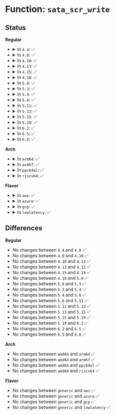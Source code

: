 # Function: <code>sata_scr_write</code>

## Status
<b>Regular</b>
<ul>
<li>
<details>
<summary>In <code>4.4</code>: ✅</summary>

```c
int sata_scr_write(struct ata_link *link, int reg, u32 val);
```

**Collision:** Unique Global

**Inline:** No

**Transformation:** False

**Instances:**

```
In drivers/ata/libata-core.c (ffffffff815c8830)
Location: drivers/ata/libata-core.c:5165
Inline: False
Direct callers:
  - drivers/ata/libata-core.c:sata_set_spd
  - drivers/ata/libata-core.c:sata_link_scr_lpm
  - drivers/ata/libata-core.c:sata_link_scr_lpm
  - drivers/ata/libata-core.c:sata_link_scr_lpm
  - drivers/ata/libata-core.c:sata_link_resume
  - drivers/ata/libata-core.c:sata_link_resume
  - drivers/ata/libata-core.c:ata_std_postreset
  - drivers/ata/libata-core.c:sata_link_hardreset
  - drivers/ata/libata-eh.c:sata_async_notification
  - drivers/ata/libata-eh.c:ata_scsi_port_error_handler
  - drivers/ata/libata-pmp.c:sata_pmp_eh_recover
  - drivers/ata/libata-pmp.c:sata_pmp_eh_recover
```
**Symbols:**

```
ffffffff815c8830-ffffffff815c887b: sata_scr_write (STB_GLOBAL)
```
</details>
</li>
<li>
<details>
<summary>In <code>4.8</code>: ✅</summary>

```c
int sata_scr_write(struct ata_link *link, int reg, u32 val);
```

**Collision:** Unique Global

**Inline:** No

**Transformation:** False

**Instances:**

```
In drivers/ata/libata-core.c (ffffffff81620e30)
Location: drivers/ata/libata-core.c:5357
Inline: False
Direct callers:
  - drivers/ata/libata-core.c:ata_std_postreset
  - drivers/ata/libata-core.c:sata_link_hardreset
  - drivers/ata/libata-core.c:sata_link_scr_lpm
  - drivers/ata/libata-core.c:sata_link_scr_lpm
  - drivers/ata/libata-core.c:sata_link_scr_lpm
  - drivers/ata/libata-core.c:sata_link_resume
  - drivers/ata/libata-core.c:sata_link_resume
  - drivers/ata/libata-core.c:sata_set_spd
  - drivers/ata/libata-eh.c:sata_async_notification
  - drivers/ata/libata-eh.c:ata_scsi_port_error_handler
  - drivers/ata/libata-pmp.c:sata_pmp_eh_recover
  - drivers/ata/libata-pmp.c:sata_pmp_eh_recover
```
**Symbols:**

```
ffffffff81620e30-ffffffff81620e7b: sata_scr_write (STB_GLOBAL)
```
</details>
</li>
<li>
<details>
<summary>In <code>4.10</code>: ✅</summary>

```c
int sata_scr_write(struct ata_link *link, int reg, u32 val);
```

**Collision:** Unique Global

**Inline:** No

**Transformation:** False

**Instances:**

```
In drivers/ata/libata-core.c (ffffffff816519b0)
Location: drivers/ata/libata-core.c:5399
Inline: False
Direct callers:
  - drivers/ata/libata-core.c:ata_std_postreset
  - drivers/ata/libata-core.c:sata_link_hardreset
  - drivers/ata/libata-core.c:sata_link_scr_lpm
  - drivers/ata/libata-core.c:sata_link_scr_lpm
  - drivers/ata/libata-core.c:sata_link_scr_lpm
  - drivers/ata/libata-core.c:sata_link_resume
  - drivers/ata/libata-core.c:sata_link_resume
  - drivers/ata/libata-core.c:sata_set_spd
  - drivers/ata/libata-eh.c:sata_async_notification
  - drivers/ata/libata-eh.c:ata_scsi_port_error_handler
  - drivers/ata/libata-pmp.c:sata_pmp_eh_recover
  - drivers/ata/libata-pmp.c:sata_pmp_eh_recover
```
**Symbols:**

```
ffffffff816519b0-ffffffff816519fb: sata_scr_write (STB_GLOBAL)
```
</details>
</li>
<li>
<details>
<summary>In <code>4.13</code>: ✅</summary>

```c
int sata_scr_write(struct ata_link *link, int reg, u32 val);
```

**Collision:** Unique Global

**Inline:** No

**Transformation:** False

**Instances:**

```
In drivers/ata/libata-core.c (ffffffff81666020)
Location: drivers/ata/libata-core.c:5485
Inline: False
Direct callers:
  - drivers/ata/libata-core.c:ata_std_postreset
  - drivers/ata/libata-core.c:sata_link_hardreset
  - drivers/ata/libata-core.c:sata_link_scr_lpm
  - drivers/ata/libata-core.c:sata_link_scr_lpm
  - drivers/ata/libata-core.c:sata_link_scr_lpm
  - drivers/ata/libata-core.c:sata_link_resume
  - drivers/ata/libata-core.c:sata_link_resume
  - drivers/ata/libata-core.c:sata_set_spd
  - drivers/ata/libata-eh.c:sata_async_notification
  - drivers/ata/libata-eh.c:ata_scsi_port_error_handler
  - drivers/ata/libata-pmp.c:sata_pmp_eh_recover
  - drivers/ata/libata-pmp.c:sata_pmp_eh_recover
```
**Symbols:**

```
ffffffff81666020-ffffffff8166606b: sata_scr_write (STB_GLOBAL)
```
</details>
</li>
<li>
<details>
<summary>In <code>4.15</code>: ✅</summary>

```c
int sata_scr_write(struct ata_link *link, int reg, u32 val);
```

**Collision:** Unique Global

**Inline:** No

**Transformation:** False

**Instances:**

```
In drivers/ata/libata-core.c (ffffffff816cf650)
Location: drivers/ata/libata-core.c:5516
Inline: False
Direct callers:
  - drivers/ata/libata-core.c:ata_std_postreset
  - drivers/ata/libata-core.c:sata_link_hardreset
  - drivers/ata/libata-core.c:sata_link_scr_lpm
  - drivers/ata/libata-core.c:sata_link_scr_lpm
  - drivers/ata/libata-core.c:sata_link_scr_lpm
  - drivers/ata/libata-core.c:sata_link_resume
  - drivers/ata/libata-core.c:sata_link_resume
  - drivers/ata/libata-core.c:sata_set_spd
  - drivers/ata/libata-eh.c:sata_async_notification
  - drivers/ata/libata-eh.c:ata_scsi_port_error_handler
  - drivers/ata/libata-pmp.c:sata_pmp_eh_recover
  - drivers/ata/libata-pmp.c:sata_pmp_eh_recover
```
**Symbols:**

```
ffffffff816cf650-ffffffff816cf6a1: sata_scr_write (STB_GLOBAL)
```
</details>
</li>
<li>
<details>
<summary>In <code>4.18</code>: ✅</summary>

```c
int sata_scr_write(struct ata_link *link, int reg, u32 val);
```

**Collision:** Unique Global

**Inline:** No

**Transformation:** False

**Instances:**

```
In drivers/ata/libata-core.c (ffffffff8170c090)
Location: drivers/ata/libata-core.c:5532
Inline: False
Direct callers:
  - drivers/ata/libata-core.c:ata_std_postreset
  - drivers/ata/libata-core.c:sata_link_hardreset
  - drivers/ata/libata-core.c:sata_link_scr_lpm
  - drivers/ata/libata-core.c:sata_link_scr_lpm
  - drivers/ata/libata-core.c:sata_link_scr_lpm
  - drivers/ata/libata-core.c:sata_link_resume
  - drivers/ata/libata-core.c:sata_link_resume
  - drivers/ata/libata-core.c:sata_set_spd
  - drivers/ata/libata-eh.c:sata_async_notification
  - drivers/ata/libata-eh.c:ata_scsi_port_error_handler
  - drivers/ata/libata-pmp.c:sata_pmp_eh_recover
  - drivers/ata/libata-pmp.c:sata_pmp_eh_recover
```
**Symbols:**

```
ffffffff8170c090-ffffffff8170c0e6: sata_scr_write (STB_GLOBAL)
```
</details>
</li>
<li>
<details>
<summary>In <code>5.0</code>: ✅</summary>

```c
int sata_scr_write(struct ata_link *link, int reg, u32 val);
```

**Collision:** Unique Global

**Inline:** No

**Transformation:** False

**Instances:**

```
In drivers/ata/libata-core.c (ffffffff8172e510)
Location: drivers/ata/libata-core.c:5536
Inline: False
Direct callers:
  - drivers/ata/libata-core.c:ata_std_postreset
  - drivers/ata/libata-core.c:sata_link_hardreset
  - drivers/ata/libata-core.c:sata_link_scr_lpm
  - drivers/ata/libata-core.c:sata_link_scr_lpm
  - drivers/ata/libata-core.c:sata_link_scr_lpm
  - drivers/ata/libata-core.c:sata_link_resume
  - drivers/ata/libata-core.c:sata_link_resume
  - drivers/ata/libata-core.c:sata_set_spd
  - drivers/ata/libata-eh.c:sata_async_notification
  - drivers/ata/libata-eh.c:ata_scsi_port_error_handler
  - drivers/ata/libata-pmp.c:sata_pmp_eh_recover
  - drivers/ata/libata-pmp.c:sata_pmp_eh_recover
```
**Symbols:**

```
ffffffff8172e510-ffffffff8172e566: sata_scr_write (STB_GLOBAL)
```
</details>
</li>
<li>
<details>
<summary>In <code>5.3</code>: ✅</summary>

```c
int sata_scr_write(struct ata_link *link, int reg, u32 val);
```

**Collision:** Unique Global

**Inline:** No

**Transformation:** False

**Instances:**

```
In drivers/ata/libata-core.c (ffffffff81769d00)
Location: drivers/ata/libata-core.c:5521
Inline: False
Direct callers:
  - drivers/ata/libata-core.c:ata_std_postreset
  - drivers/ata/libata-core.c:sata_link_hardreset
  - drivers/ata/libata-core.c:sata_link_scr_lpm
  - drivers/ata/libata-core.c:sata_link_scr_lpm
  - drivers/ata/libata-core.c:sata_link_scr_lpm
  - drivers/ata/libata-core.c:sata_link_resume
  - drivers/ata/libata-core.c:sata_link_resume
  - drivers/ata/libata-core.c:sata_set_spd
  - drivers/ata/libata-eh.c:sata_async_notification
  - drivers/ata/libata-eh.c:ata_scsi_port_error_handler
  - drivers/ata/libata-pmp.c:sata_pmp_eh_recover
  - drivers/ata/libata-pmp.c:sata_pmp_eh_recover
```
**Symbols:**

```
ffffffff81769d00-ffffffff81769d56: sata_scr_write (STB_GLOBAL)
```
</details>
</li>
<li>
<details>
<summary>In <code>5.4</code>: ✅</summary>

```c
int sata_scr_write(struct ata_link *link, int reg, u32 val);
```

**Collision:** Unique Global

**Inline:** No

**Transformation:** False

**Instances:**

```
In drivers/ata/libata-core.c (ffffffff8178dd60)
Location: drivers/ata/libata-core.c:5545
Inline: False
Direct callers:
  - drivers/ata/libata-core.c:ata_std_postreset
  - drivers/ata/libata-core.c:sata_link_hardreset
  - drivers/ata/libata-core.c:sata_link_scr_lpm
  - drivers/ata/libata-core.c:sata_link_scr_lpm
  - drivers/ata/libata-core.c:sata_link_scr_lpm
  - drivers/ata/libata-core.c:sata_link_resume
  - drivers/ata/libata-core.c:sata_link_resume
  - drivers/ata/libata-core.c:sata_set_spd
  - drivers/ata/libata-eh.c:sata_async_notification
  - drivers/ata/libata-eh.c:ata_scsi_port_error_handler
  - drivers/ata/libata-pmp.c:sata_pmp_eh_recover
  - drivers/ata/libata-pmp.c:sata_pmp_eh_recover
```
**Symbols:**

```
ffffffff8178dd60-ffffffff8178ddb6: sata_scr_write (STB_GLOBAL)
```
</details>
</li>
<li>
<details>
<summary>In <code>5.8</code>: ✅</summary>

```c
int sata_scr_write(struct ata_link *link, int reg, u32 val);
```

**Collision:** Unique Global

**Inline:** No

**Transformation:** False

**Instances:**

```
In drivers/ata/libata-sata.c (ffffffff818675f0)
Location: drivers/ata/libata-sata.c:91
Inline: False
Direct callers:
  - drivers/ata/libata-core.c:ata_std_postreset
  - drivers/ata/libata-eh.c:ata_eh_unload
  - drivers/ata/libata-sata.c:sata_link_hardreset
  - drivers/ata/libata-sata.c:sata_set_spd
  - drivers/ata/libata-sata.c:sata_link_scr_lpm
  - drivers/ata/libata-sata.c:sata_link_scr_lpm
  - drivers/ata/libata-sata.c:sata_link_scr_lpm
  - drivers/ata/libata-sata.c:sata_link_resume
  - drivers/ata/libata-sata.c:sata_link_resume
  - drivers/ata/libata-pmp.c:sata_pmp_eh_handle_disabled_links
```
**Symbols:**

```
ffffffff818675f0-ffffffff81867646: sata_scr_write (STB_GLOBAL)
```
</details>
</li>
<li>
<details>
<summary>In <code>5.11</code>: ✅</summary>

```c
int sata_scr_write(struct ata_link *link, int reg, u32 val);
```

**Collision:** Unique Global

**Inline:** No

**Transformation:** False

**Instances:**

```
In drivers/ata/libata-sata.c (ffffffff81876400)
Location: drivers/ata/libata-sata.c:91
Inline: False
Direct callers:
  - drivers/ata/libata-core.c:ata_std_postreset
  - drivers/ata/libata-eh.c:ata_eh_unload
  - drivers/ata/libata-sata.c:sata_link_hardreset
  - drivers/ata/libata-sata.c:sata_set_spd
  - drivers/ata/libata-sata.c:sata_link_scr_lpm
  - drivers/ata/libata-sata.c:sata_link_scr_lpm
  - drivers/ata/libata-sata.c:sata_link_scr_lpm
  - drivers/ata/libata-sata.c:sata_link_resume
  - drivers/ata/libata-sata.c:sata_link_resume
  - drivers/ata/libata-pmp.c:sata_pmp_eh_handle_disabled_links
```
**Symbols:**

```
ffffffff81876400-ffffffff81876456: sata_scr_write (STB_GLOBAL)
```
</details>
</li>
<li>
<details>
<summary>In <code>5.13</code>: ✅</summary>

```c
int sata_scr_write(struct ata_link *link, int reg, u32 val);
```

**Collision:** Unique Global

**Inline:** No

**Transformation:** False

**Instances:**

```
In drivers/ata/libata-sata.c (ffffffff81858c30)
Location: drivers/ata/libata-sata.c:91
Inline: False
Direct callers:
  - drivers/ata/libata-core.c:ata_std_postreset
  - drivers/ata/libata-eh.c:ata_scsi_port_error_handler
  - drivers/ata/libata-sata.c:sata_link_hardreset
  - drivers/ata/libata-sata.c:sata_set_spd
  - drivers/ata/libata-sata.c:sata_link_scr_lpm
  - drivers/ata/libata-sata.c:sata_link_scr_lpm
  - drivers/ata/libata-sata.c:sata_link_scr_lpm
  - drivers/ata/libata-sata.c:sata_link_resume
  - drivers/ata/libata-sata.c:sata_link_resume
```
**Symbols:**

```
ffffffff81858c30-ffffffff81858c86: sata_scr_write (STB_GLOBAL)
```
</details>
</li>
<li>
<details>
<summary>In <code>5.15</code>: ✅</summary>

```c
int sata_scr_write(struct ata_link *link, int reg, u32 val);
```

**Collision:** Unique Global

**Inline:** No

**Transformation:** False

**Instances:**

```
In drivers/ata/libata-sata.c (ffffffff818e75c0)
Location: drivers/ata/libata-sata.c:91
Inline: False
Direct callers:
  - drivers/ata/libata-core.c:ata_std_postreset
  - drivers/ata/libata-eh.c:ata_scsi_port_error_handler
  - drivers/ata/libata-sata.c:sata_link_hardreset
  - drivers/ata/libata-sata.c:sata_set_spd
  - drivers/ata/libata-sata.c:sata_link_scr_lpm
  - drivers/ata/libata-sata.c:sata_link_scr_lpm
  - drivers/ata/libata-sata.c:sata_link_scr_lpm
  - drivers/ata/libata-sata.c:sata_link_resume
  - drivers/ata/libata-sata.c:sata_link_resume
```
**Symbols:**

```
ffffffff818e75c0-ffffffff818e7616: sata_scr_write (STB_GLOBAL)
```
</details>
</li>
<li>
<details>
<summary>In <code>5.19</code>: ✅</summary>

```c
int sata_scr_write(struct ata_link *link, int reg, u32 val);
```

**Collision:** Unique Global

**Inline:** No

**Transformation:** False

**Instances:**

```
In drivers/ata/libata-sata.c (ffffffff81a38d30)
Location: drivers/ata/libata-sata.c:91
Inline: False
Direct callers:
  - drivers/ata/libata-core.c:ata_std_postreset
  - drivers/ata/libata-eh.c:ata_scsi_port_error_handler
  - drivers/ata/libata-sata.c:sata_async_notification
  - drivers/ata/libata-sata.c:sata_link_hardreset
  - drivers/ata/libata-sata.c:sata_set_spd
  - drivers/ata/libata-sata.c:sata_link_scr_lpm
  - drivers/ata/libata-sata.c:sata_link_scr_lpm
  - drivers/ata/libata-sata.c:sata_link_scr_lpm
  - drivers/ata/libata-sata.c:sata_link_resume
  - drivers/ata/libata-sata.c:sata_link_resume
```
**Symbols:**

```
ffffffff81a38d30-ffffffff81a38d97: sata_scr_write (STB_GLOBAL)
```
</details>
</li>
<li>
<details>
<summary>In <code>6.2</code>: ✅</summary>

```c
int sata_scr_write(struct ata_link *link, int reg, u32 val);
```

**Collision:** Unique Global

**Inline:** No

**Transformation:** False

**Instances:**

```
In drivers/ata/libata-sata.c (ffffffff81bbdd70)
Location: drivers/ata/libata-sata.c:91
Inline: False
Direct callers:
  - drivers/ata/libata-core.c:ata_std_postreset
  - drivers/ata/libata-eh.c:ata_scsi_port_error_handler
  - drivers/ata/libata-sata.c:sata_async_notification
  - drivers/ata/libata-sata.c:sata_link_hardreset
  - drivers/ata/libata-sata.c:sata_set_spd
  - drivers/ata/libata-sata.c:sata_link_scr_lpm
  - drivers/ata/libata-sata.c:sata_link_scr_lpm
  - drivers/ata/libata-sata.c:sata_link_scr_lpm
  - drivers/ata/libata-sata.c:sata_link_resume
  - drivers/ata/libata-sata.c:sata_link_resume
```
**Symbols:**

```
ffffffff81bbdd70-ffffffff81bbddd7: sata_scr_write (STB_GLOBAL)
```
</details>
</li>
<li>
<details>
<summary>In <code>6.5</code>: ✅</summary>

```c
int sata_scr_write(struct ata_link *link, int reg, u32 val);
```

**Collision:** Unique Global

**Inline:** No

**Transformation:** False

**Instances:**

```
In drivers/ata/libata-sata.c (ffffffff81c155c0)
Location: drivers/ata/libata-sata.c:93
Inline: False
Direct callers:
  - drivers/ata/libata-core.c:ata_std_postreset
  - drivers/ata/libata-eh.c:ata_scsi_port_error_handler
  - drivers/ata/libata-sata.c:sata_async_notification
  - drivers/ata/libata-sata.c:sata_link_hardreset
  - drivers/ata/libata-sata.c:sata_set_spd
  - drivers/ata/libata-sata.c:sata_link_scr_lpm
  - drivers/ata/libata-sata.c:sata_link_scr_lpm
  - drivers/ata/libata-sata.c:sata_link_scr_lpm
  - drivers/ata/libata-sata.c:sata_link_resume
  - drivers/ata/libata-sata.c:sata_link_resume
```
**Symbols:**

```
ffffffff81c155c0-ffffffff81c15627: sata_scr_write (STB_GLOBAL)
```
</details>
</li>
<li>
<details>
<summary>In <code>6.8</code>: ✅</summary>

```c
int sata_scr_write(struct ata_link *link, int reg, u32 val);
```

**Collision:** Unique Global

**Inline:** No

**Transformation:** False

**Instances:**

```
In drivers/ata/libata-sata.c (ffffffff81c6a760)
Location: drivers/ata/libata-sata.c:93
Inline: False
Direct callers:
  - drivers/ata/libata-core.c:ata_std_postreset
  - drivers/ata/libata-eh.c:ata_eh_unload
  - drivers/ata/libata-sata.c:sata_async_notification
  - drivers/ata/libata-sata.c:sata_link_hardreset
  - drivers/ata/libata-sata.c:sata_set_spd
  - drivers/ata/libata-sata.c:sata_link_scr_lpm
  - drivers/ata/libata-sata.c:sata_link_scr_lpm
  - drivers/ata/libata-sata.c:sata_link_scr_lpm
  - drivers/ata/libata-sata.c:sata_link_resume
  - drivers/ata/libata-sata.c:sata_link_resume
```
**Symbols:**

```
ffffffff81c6a760-ffffffff81c6a7c7: sata_scr_write (STB_GLOBAL)
```
</details>
</li>
</ul>
<b>Arch</b>
<ul>
<li>
<details>
<summary>In <code>arm64</code>: ✅</summary>

```c
int sata_scr_write(struct ata_link *link, int reg, u32 val);
```

**Collision:** Unique Global

**Inline:** No

**Transformation:** False

**Instances:**

```
In drivers/ata/libata-core.c (ffff800010996c60)
Location: drivers/ata/libata-core.c:5545
Inline: False
Direct callers:
  - drivers/ata/libata-core.c:ata_std_postreset
  - drivers/ata/libata-core.c:sata_link_hardreset
  - drivers/ata/libata-core.c:sata_link_scr_lpm
  - drivers/ata/libata-core.c:sata_link_scr_lpm
  - drivers/ata/libata-core.c:sata_link_scr_lpm
  - drivers/ata/libata-core.c:sata_link_resume
  - drivers/ata/libata-core.c:sata_link_resume
  - drivers/ata/libata-core.c:sata_set_spd
  - drivers/ata/libata-eh.c:sata_async_notification
  - drivers/ata/libata-eh.c:ata_scsi_port_error_handler
  - drivers/ata/libata-pmp.c:sata_pmp_eh_recover
  - drivers/ata/libata-pmp.c:sata_pmp_eh_recover
```
**Symbols:**

```
ffff800010996c60-ffff800010996d14: sata_scr_write (STB_GLOBAL)
```
</details>
</li>
<li>
<details>
<summary>In <code>armhf</code>: ✅</summary>

```c
int sata_scr_write(struct ata_link *link, int reg, u32 val);
```

**Collision:** Unique Global

**Inline:** No

**Transformation:** False

**Instances:**

```
In drivers/ata/libata-core.c (c0a672d0)
Location: drivers/ata/libata-core.c:5545
Inline: False
Direct callers:
  - drivers/ata/libata-core.c:ata_std_postreset
  - drivers/ata/libata-core.c:sata_link_hardreset
  - drivers/ata/libata-core.c:sata_link_scr_lpm
  - drivers/ata/libata-core.c:sata_link_scr_lpm
  - drivers/ata/libata-core.c:sata_link_scr_lpm
  - drivers/ata/libata-core.c:sata_link_resume
  - drivers/ata/libata-core.c:sata_link_resume
  - drivers/ata/libata-core.c:sata_set_spd
  - drivers/ata/libata-eh.c:sata_async_notification
  - drivers/ata/libata-eh.c:ata_scsi_port_error_handler
  - drivers/ata/libata-pmp.c:sata_pmp_eh_recover
  - drivers/ata/libata-pmp.c:sata_pmp_eh_recover
```
**Symbols:**

```
c0a672d0-c0a67354: sata_scr_write (STB_GLOBAL)
```
</details>
</li>
<li>
<details>
<summary>In <code>ppc64el</code>: ✅</summary>

```c
int sata_scr_write(struct ata_link *link, int reg, u32 val);
```

**Collision:** Unique Global

**Inline:** No

**Transformation:** False

**Instances:**

```
In drivers/ata/libata-core.c (c000000000a59990)
Location: drivers/ata/libata-core.c:5545
Inline: False
Direct callers:
  - drivers/ata/libata-core.c:ata_std_postreset
  - drivers/ata/libata-core.c:sata_link_hardreset
  - drivers/ata/libata-core.c:sata_link_scr_lpm
  - drivers/ata/libata-core.c:sata_link_scr_lpm
  - drivers/ata/libata-core.c:sata_link_scr_lpm
  - drivers/ata/libata-core.c:sata_link_resume
  - drivers/ata/libata-core.c:sata_link_resume
  - drivers/ata/libata-core.c:sata_set_spd
  - drivers/ata/libata-eh.c:sata_async_notification
  - drivers/ata/libata-eh.c:ata_scsi_port_error_handler
  - drivers/ata/libata-pmp.c:sata_pmp_eh_recover
  - drivers/ata/libata-pmp.c:sata_pmp_eh_recover
```
**Symbols:**

```
c000000000a59990-c000000000a59a5c: sata_scr_write (STB_GLOBAL)
```
</details>
</li>
<li>
<details>
<summary>In <code>riscv64</code>: ✅</summary>

```c
int sata_scr_write(struct ata_link *link, int reg, u32 val);
```

**Collision:** Unique Global

**Inline:** No

**Transformation:** False

**Instances:**

```
In drivers/ata/libata-core.c (ffffffe0005f816e)
Location: drivers/ata/libata-core.c:5545
Inline: False
Direct callers:
  - drivers/ata/libata-core.c:ata_std_postreset
  - drivers/ata/libata-core.c:sata_link_hardreset
  - drivers/ata/libata-core.c:sata_link_scr_lpm
  - drivers/ata/libata-core.c:sata_link_scr_lpm
  - drivers/ata/libata-core.c:sata_link_scr_lpm
  - drivers/ata/libata-core.c:sata_link_resume
  - drivers/ata/libata-core.c:sata_link_resume
  - drivers/ata/libata-core.c:sata_set_spd
  - drivers/ata/libata-eh.c:sata_async_notification
  - drivers/ata/libata-eh.c:ata_scsi_port_error_handler
  - drivers/ata/libata-pmp.c:sata_pmp_eh_recover
  - drivers/ata/libata-pmp.c:sata_pmp_eh_recover
```
**Symbols:**

```
ffffffe0005f816e-ffffffe0005f81fc: sata_scr_write (STB_GLOBAL)
```
</details>
</li>
</ul>
<b>Flavor</b>
<ul>
<li>
<details>
<summary>In <code>aws</code>: ✅</summary>

```c
int sata_scr_write(struct ata_link *link, int reg, u32 val);
```

**Collision:** Unique Global

**Inline:** No

**Transformation:** False

**Instances:**

```
In drivers/ata/libata-core.c (ffffffff81752ef0)
Location: drivers/ata/libata-core.c:5545
Inline: False
Direct callers:
  - drivers/ata/libata-core.c:ata_std_postreset
  - drivers/ata/libata-core.c:sata_link_hardreset
  - drivers/ata/libata-core.c:sata_link_scr_lpm
  - drivers/ata/libata-core.c:sata_link_scr_lpm
  - drivers/ata/libata-core.c:sata_link_scr_lpm
  - drivers/ata/libata-core.c:sata_link_resume
  - drivers/ata/libata-core.c:sata_link_resume
  - drivers/ata/libata-core.c:sata_set_spd
  - drivers/ata/libata-eh.c:sata_async_notification
  - drivers/ata/libata-eh.c:ata_scsi_port_error_handler
  - drivers/ata/libata-pmp.c:sata_pmp_eh_recover
  - drivers/ata/libata-pmp.c:sata_pmp_eh_recover
```
**Symbols:**

```
ffffffff81752ef0-ffffffff81752f46: sata_scr_write (STB_GLOBAL)
```
</details>
</li>
<li>
<details>
<summary>In <code>azure</code>: ✅</summary>

```c
int sata_scr_write(struct ata_link *link, int reg, u32 val);
```

**Collision:** Unique Global

**Inline:** No

**Transformation:** False

**Instances:**

```
In drivers/ata/libata-core.c (ffffffff81732d90)
Location: drivers/ata/libata-core.c:5545
Inline: False
Direct callers:
  - drivers/ata/libata-core.c:ata_std_postreset
  - drivers/ata/libata-core.c:sata_link_hardreset
  - drivers/ata/libata-core.c:sata_link_scr_lpm
  - drivers/ata/libata-core.c:sata_link_scr_lpm
  - drivers/ata/libata-core.c:sata_link_scr_lpm
  - drivers/ata/libata-core.c:sata_link_resume
  - drivers/ata/libata-core.c:sata_link_resume
  - drivers/ata/libata-core.c:sata_set_spd
  - drivers/ata/libata-eh.c:sata_async_notification
  - drivers/ata/libata-eh.c:ata_scsi_port_error_handler
  - drivers/ata/libata-pmp.c:sata_pmp_eh_recover
  - drivers/ata/libata-pmp.c:sata_pmp_eh_recover
```
**Symbols:**

```
ffffffff81732d90-ffffffff81732de6: sata_scr_write (STB_GLOBAL)
```
</details>
</li>
<li>
<details>
<summary>In <code>gcp</code>: ✅</summary>

```c
int sata_scr_write(struct ata_link *link, int reg, u32 val);
```

**Collision:** Unique Global

**Inline:** No

**Transformation:** False

**Instances:**

```
In drivers/ata/libata-core.c (ffffffff81782be0)
Location: drivers/ata/libata-core.c:5545
Inline: False
Direct callers:
  - drivers/ata/libata-core.c:ata_std_postreset
  - drivers/ata/libata-core.c:sata_link_hardreset
  - drivers/ata/libata-core.c:sata_link_scr_lpm
  - drivers/ata/libata-core.c:sata_link_scr_lpm
  - drivers/ata/libata-core.c:sata_link_scr_lpm
  - drivers/ata/libata-core.c:sata_link_resume
  - drivers/ata/libata-core.c:sata_link_resume
  - drivers/ata/libata-core.c:sata_set_spd
  - drivers/ata/libata-eh.c:sata_async_notification
  - drivers/ata/libata-eh.c:ata_scsi_port_error_handler
  - drivers/ata/libata-pmp.c:sata_pmp_eh_recover
  - drivers/ata/libata-pmp.c:sata_pmp_eh_recover
```
**Symbols:**

```
ffffffff81782be0-ffffffff81782c36: sata_scr_write (STB_GLOBAL)
```
</details>
</li>
<li>
<details>
<summary>In <code>lowlatency</code>: ✅</summary>

```c
int sata_scr_write(struct ata_link *link, int reg, u32 val);
```

**Collision:** Unique Global

**Inline:** No

**Transformation:** False

**Instances:**

```
In drivers/ata/libata-core.c (ffffffff8179caa0)
Location: drivers/ata/libata-core.c:5545
Inline: False
Direct callers:
  - drivers/ata/libata-core.c:ata_std_postreset
  - drivers/ata/libata-core.c:sata_link_hardreset
  - drivers/ata/libata-core.c:sata_link_scr_lpm
  - drivers/ata/libata-core.c:sata_link_scr_lpm
  - drivers/ata/libata-core.c:sata_link_scr_lpm
  - drivers/ata/libata-core.c:sata_link_resume
  - drivers/ata/libata-core.c:sata_link_resume
  - drivers/ata/libata-core.c:sata_set_spd
  - drivers/ata/libata-eh.c:sata_async_notification
  - drivers/ata/libata-eh.c:ata_scsi_port_error_handler
  - drivers/ata/libata-pmp.c:sata_pmp_eh_recover
  - drivers/ata/libata-pmp.c:sata_pmp_eh_recover
```
**Symbols:**

```
ffffffff8179caa0-ffffffff8179caf6: sata_scr_write (STB_GLOBAL)
```
</details>
</li>
</ul>

## Differences
<b>Regular</b>
<ul>
<li>
No changes between <code>4.4</code> and <code>4.8</code> ✅
</li>
<li>
No changes between <code>4.8</code> and <code>4.10</code> ✅
</li>
<li>
No changes between <code>4.10</code> and <code>4.13</code> ✅
</li>
<li>
No changes between <code>4.13</code> and <code>4.15</code> ✅
</li>
<li>
No changes between <code>4.15</code> and <code>4.18</code> ✅
</li>
<li>
No changes between <code>4.18</code> and <code>5.0</code> ✅
</li>
<li>
No changes between <code>5.0</code> and <code>5.3</code> ✅
</li>
<li>
No changes between <code>5.3</code> and <code>5.4</code> ✅
</li>
<li>
No changes between <code>5.4</code> and <code>5.8</code> ✅
</li>
<li>
No changes between <code>5.8</code> and <code>5.11</code> ✅
</li>
<li>
No changes between <code>5.11</code> and <code>5.13</code> ✅
</li>
<li>
No changes between <code>5.13</code> and <code>5.15</code> ✅
</li>
<li>
No changes between <code>5.15</code> and <code>5.19</code> ✅
</li>
<li>
No changes between <code>5.19</code> and <code>6.2</code> ✅
</li>
<li>
No changes between <code>6.2</code> and <code>6.5</code> ✅
</li>
<li>
No changes between <code>6.5</code> and <code>6.8</code> ✅
</li>
</ul>
<b>Arch</b>
<ul>
<li>
No changes between <code>amd64</code> and <code>arm64</code> ✅
</li>
<li>
No changes between <code>amd64</code> and <code>armhf</code> ✅
</li>
<li>
No changes between <code>amd64</code> and <code>ppc64el</code> ✅
</li>
<li>
No changes between <code>amd64</code> and <code>riscv64</code> ✅
</li>
</ul>
<b>Flavor</b>
<ul>
<li>
No changes between <code>generic</code> and <code>aws</code> ✅
</li>
<li>
No changes between <code>generic</code> and <code>azure</code> ✅
</li>
<li>
No changes between <code>generic</code> and <code>gcp</code> ✅
</li>
<li>
No changes between <code>generic</code> and <code>lowlatency</code> ✅
</li>
</ul>
